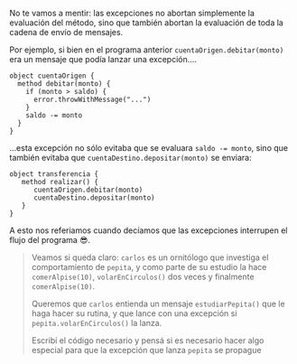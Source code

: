 No te vamos a mentir: las excepciones no abortan simplemente la evaluación del método, sino que también abortan la evaluación de toda la cadena de envío de mensajes.  

Por ejemplo, si bien en el programa anterior `cuentaOrigen.debitar(monto)` era un mensaje que podía lanzar una excepción....

```wollok
object cuentaOrigen {
  method debitar(monto) {
    if (monto > saldo) {
      error.throwWithMessage("...")
    }
    saldo -= monto
  }
}
```

...esta excepción no sólo evitaba que se evaluara `saldo -= monto`, sino que también evitaba que `cuentaDestino.depositar(monto)` se enviara:

```wollok
object transferencia {
   method realizar() {
      cuentaOrigen.debitar(monto)
      cuentaDestino.depositar(monto)
   }
}
```

A esto nos referiamos cuando decíamos que las excepciones interrupen el flujo del programa :sunglasses:.

> Veamos si queda claro: `carlos` es un ornitólogo que investiga el comportamiento de `pepita`, y como parte de su estudio la hace `comerAlpise(10)`, `volarEnCirculos()`  dos veces y finalmente `comerAlpise(10)`. 
> 
> Queremos que `carlos` entienda un mensaje `estudiarPepita()` que le haga hacer su rutina, y que lance con una excepción si `pepita.volarEnCirculos()` la lanza.
> 
> Escribí el código necesario y pensá si es necesario hacer algo especial para que la excepción que lanza `pepita` se propague

